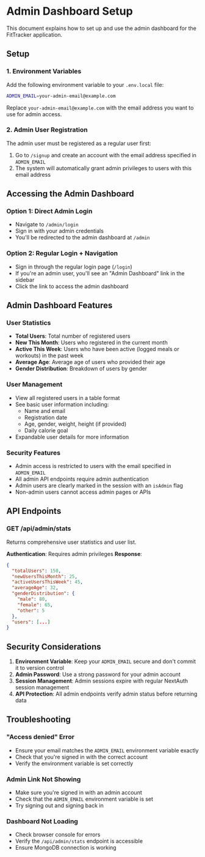 # Admin Dashboard Setup

This document explains how to set up and use the admin dashboard for the FitTracker application.

## Setup

### 1. Environment Variables

Add the following environment variable to your `.env.local` file:

```bash
ADMIN_EMAIL=your-admin-email@example.com
```

Replace `your-admin-email@example.com` with the email address you want to use for admin access.

### 2. Admin User Registration

The admin user must be registered as a regular user first:

1. Go to `/signup` and create an account with the email address specified in `ADMIN_EMAIL`
2. The system will automatically grant admin privileges to users with this email address

## Accessing the Admin Dashboard

### Option 1: Direct Admin Login
- Navigate to `/admin/login`
- Sign in with your admin credentials
- You'll be redirected to the admin dashboard at `/admin`

### Option 2: Regular Login + Navigation
- Sign in through the regular login page (`/login`)
- If you're an admin user, you'll see an "Admin Dashboard" link in the sidebar
- Click the link to access the admin dashboard

## Admin Dashboard Features

### User Statistics
- **Total Users**: Total number of registered users
- **New This Month**: Users who registered in the current month
- **Active This Week**: Users who have been active (logged meals or workouts) in the past week
- **Average Age**: Average age of users who provided their age
- **Gender Distribution**: Breakdown of users by gender

### User Management
- View all registered users in a table format
- See basic user information including:
  - Name and email
  - Registration date
  - Age, gender, weight, height (if provided)
  - Daily calorie goal
- Expandable user details for more information

### Security Features
- Admin access is restricted to users with the email specified in `ADMIN_EMAIL`
- All admin API endpoints require admin authentication
- Admin users are clearly marked in the session with an `isAdmin` flag
- Non-admin users cannot access admin pages or APIs

## API Endpoints

### GET /api/admin/stats
Returns comprehensive user statistics and user list.

**Authentication**: Requires admin privileges
**Response**: 
```json
{
  "totalUsers": 150,
  "newUsersThisMonth": 25,
  "activeUsersThisWeek": 45,
  "averageAge": 32,
  "genderDistribution": {
    "male": 80,
    "female": 65,
    "other": 5
  },
  "users": [...]
}
```

## Security Considerations

1. **Environment Variable**: Keep your `ADMIN_EMAIL` secure and don't commit it to version control
2. **Admin Password**: Use a strong password for your admin account
3. **Session Management**: Admin sessions expire with regular NextAuth session management
4. **API Protection**: All admin endpoints verify admin status before returning data

## Troubleshooting

### "Access denied" Error
- Ensure your email matches the `ADMIN_EMAIL` environment variable exactly
- Check that you're signed in with the correct account
- Verify the environment variable is set correctly

### Admin Link Not Showing
- Make sure you're signed in with an admin account
- Check that the `ADMIN_EMAIL` environment variable is set
- Try signing out and signing back in

### Dashboard Not Loading
- Check browser console for errors
- Verify the `/api/admin/stats` endpoint is accessible
- Ensure MongoDB connection is working
